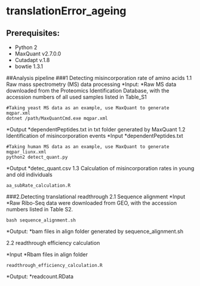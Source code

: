 # translationError_ageing
## Prerequisites:
* Python 2 
* MaxQuant v2.7.0.0
* Cutadapt v.1.8
* bowtie 1.3.1

##Analysis pipeline
###1 Detecting misincorporation rate of amino acids
1.1 Raw mass spectrometry (MS) data processing
*Input:
  *Raw MS data downloaded from the Proteomics Identification Database, with the accession numbers of all used samples listed in Table_S1
  
```{shell}
#Taking yeast MS data as an example, use MaxQuant to generate mqpar.xml
dotnet /path/MaxQuantCmd.exe mqpar.xml
```
*Output
  *dependentPeptides.txt in txt folder generated by MaxQuant
1.2 Identification of misincorporation events
*Input 
  *dependentPeptides.txt
```{shell}
#Taking human MS data as an example, use MaxQuant to generate mqpar_liunx.xml
python2 detect_quant.py
```
*Output
  *detec_quant.csv
1.3 Calculation of misincorporation rates in young and old individuals

```{r}
aa_subRate_calculation.R

```


###2.Detecting translational readthrough
2.1 Sequence alignment
*Input
  *Raw Ribo-Seq data were downloaded from GEO, with the accession numbers listed in Table S2.
```{shell}
bash sequence_alignment.sh

```
*Output:
  *bam files in align folder generated by sequence_alignment.sh
  
2.2 readthrough efficiency calculation

*Input
  *Rbam files in align folder 
```{shell}
readthrough_efficiency_calculation.R
```
*Output:
  *readcount.RData
  
